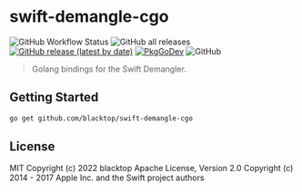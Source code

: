# swift-demangle-cgo

![GitHub Workflow Status](https://img.shields.io/github/workflow/status/blacktop/swift-demangle-cgo/Go)
![GitHub all releases](https://img.shields.io/github/downloads/blacktop/swift-demangle-cgo/total)
[![GitHub release (latest by date)](https://img.shields.io/github/v/release/blacktop/swift-demangle-cgo)](https://github.com/blacktop/swift-demangle-cgo/releases/latest)
[![PkgGoDev](https://pkg.go.dev/badge/blacktop/swift-demangle-cgo)](https://pkg.go.dev/github.com/blacktop/swift-demangle-cgo/disassemble)
![GitHub](https://img.shields.io/github/license/blacktop/swift-demangle-cgo?color=blue)

> Golang bindings for the Swift Demangler.

## Getting Started

```bash
go get github.com/blacktop/swift-demangle-cgo
```

## License

MIT Copyright (c) 2022 blacktop
Apache License, Version 2.0 Copyright (c) 2014 - 2017 Apple Inc. and the Swift project authors
